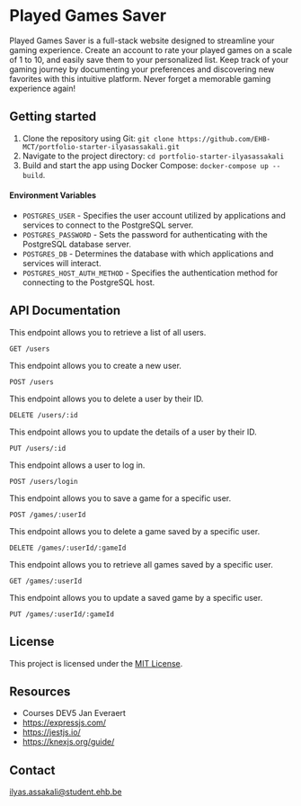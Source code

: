 # Played Games Saver

Played Games Saver is a full-stack website designed to streamline your gaming experience. Create an account to rate your played games on a scale of 1 to 10, and easily save them to your personalized list. Keep track of your gaming journey by documenting your preferences and discovering new favorites with this intuitive platform. Never forget a memorable gaming experience again!

## Getting started

1. Clone the repository using Git: `git clone https://github.com/EHB-MCT/portfolio-starter-ilyasassakali.git`
2. Navigate to the project directory: `cd portfolio-starter-ilyasassakali`
3. Build and start the app using Docker Compose: `docker-compose up --build`.

#### Environment Variables

* `POSTGRES_USER` - Specifies the user account utilized by applications and services to connect to the PostgreSQL server.
* `POSTGRES_PASSWORD` - Sets the password for authenticating with the PostgreSQL database server.
* `POSTGRES_DB` - Determines the database with which applications and services will interact.
* `POSTGRES_HOST_AUTH_METHOD` - Specifies the authentication method for connecting to the PostgreSQL host.

## API Documentation

This endpoint allows you to retrieve a list of all users.
```shell
GET /users
```

This endpoint allows you to create a new user.
```shell
POST /users
```

This endpoint allows you to delete a user by their ID.
```shell
DELETE /users/:id
```

This endpoint allows you to update the details of a user by their ID.
```shell
PUT /users/:id
```

This endpoint allows a user to log in.
```shell
POST /users/login
```

This endpoint allows you to save a game for a specific user.
```shell
POST /games/:userId
```

This endpoint allows you to delete a game saved by a specific user.
```shell
DELETE /games/:userId/:gameId
```

This endpoint allows you to retrieve all games saved by a specific user.
```shell
GET /games/:userId
```

This endpoint allows you to update a saved game by a specific user.
```shell
PUT /games/:userId/:gameId
```

## License 

This project is licensed under the [MIT License](LICENSE).

## Resources

- Courses DEV5 Jan Everaert
- https://expressjs.com/
- https://jestjs.io/
- https://knexjs.org/guide/

## Contact

ilyas.assakali@student.ehb.be